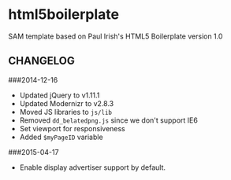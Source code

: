 html5boilerplate
============

SAM template based on Paul Irish's HTML5 Boilerplate version 1.0

## CHANGELOG

###2014-12-16
* Updated jQuery to v1.11.1
* Updated Modernizr to v2.8.3
* Moved JS libraries to `js/lib`
* Removed `dd_belatedpng.js` since we don't support IE6
* Set viewport for responsiveness
* Added `$myPageID` variable

###2015-04-17
* Enable display advertiser support by default.